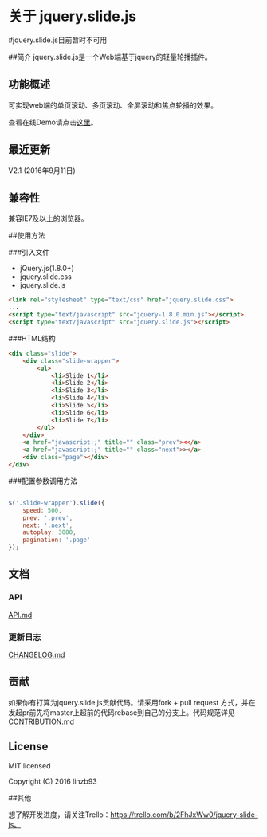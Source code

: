 # 关于 jquery.slide.js

#jquery.slide.js目前暂时不可用

##简介
jquery.slide.js是一个Web端基于jquery的轻量轮播插件。



## 功能概述

可实现web端的单页滚动、多页滚动、全屏滚动和焦点轮播的效果。

查看在线Demo请点击[这里](https://linzb93.github.io/demo/jquery.slide/)。



## 最近更新

V2.1 (2016年9月11日)



## 兼容性

兼容IE7及以上的浏览器。



##使用方法

###引入文件

- jQuery.js(1.8.0+)
- jquery.slide.css
- jquery.slide.js

```html
<link rel="stylesheet" type="text/css" href="jquery.slide.css">
...
<script type="text/javascript" src="jquery-1.8.0.min.js"></script>
<script type="text/javascript" src="jquery.slide.js"></script>
```

###HTML结构
```html
<div class="slide">
	<div class="slide-wrapper">
		<ul>
			<li>Slide 1</li>
			<li>Slide 2</li>
			<li>Slide 3</li>
			<li>Slide 4</li>
			<li>Slide 5</li>
			<li>Slide 6</li>
			<li>Slide 7</li>
		</ul>
	</div>
	<a href="javascript:;" title="" class="prev"><</a>
	<a href="javascript:;" title="" class="next">></a>
	<div class="page"></div>
</div>
```

###配置参数调用方法
```javascript

$('.slide-wrapper').slide({
	speed: 500,
	prev: '.prev',
	next: '.next',
  	autoplay: 3000,
	pagination: '.page'
});
```


## 文档

### API

[API.md](https://github.com/linzb93/slide/blob/master/doc/API.md)

### 更新日志

[CHANGELOG.md](https://github.com/linzb93/slide/blob/master/doc/CHANGELOG.md)



## 贡献

如果你有打算为jquery.slide.js贡献代码。请采用fork + pull request 方式，并在发起pr前先将master上超前的代码rebase到自己的分支上。代码规范详见[CONTRIBUTION.md](https://github.com/linzb93/slide/blob/master/doc/CONTRIBUTION.md)



## License

MIT licensed

Copyright (C) 2016 linzb93



##其他

想了解开发进度，请关注Trello：https://trello.com/b/2FhJxWw0/jquery-slide-js。

